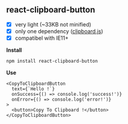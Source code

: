 ## react-clipboard-button

- [x] very light (~33KB not minified)
- [x] only one dependency ([clipboard.js](https://clipboardjs.com/))
- [x] compatibel with IE11+

**Install**
```bash
npm install react-clipboard-button
```

**Use**

```tsx
<CopyToClipboardButton 
  text={`Hello !`}
  onSuccess={() => console.log('success!')}
  onError={() => console.log('error!')}
>
  <button>Copy To Clipboard !</button>
</CopyToClipboardButton>
```